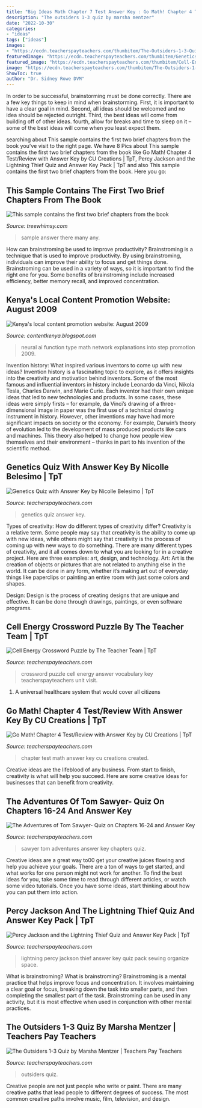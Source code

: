 ```yaml
---
title: "Big Ideas Math Chapter 7 Test Answer Key : Go Math! Chapter 4 Test/review With Answer Key By Cu Creations"
description: "The outsiders 1-3 quiz by marsha mentzer"
date: "2022-10-30"
categories:
- "ideas"
tags: ["ideas"]
images:
- "https://ecdn.teacherspayteachers.com/thumbitem/The-Outsiders-1-3-Quiz-1500875376/original-147120-1.jpg"
featuredImage: "https://ecdn.teacherspayteachers.com/thumbitem/Genetics-Quiz-with-Answer-Key-1500873682/original-99467-1.jpg"
featured_image: "https://ecdn.teacherspayteachers.com/thumbitem/Cell-Energy-Crossword-Puzzle-1500739473/original-637007-1.jpg"
image: "https://ecdn.teacherspayteachers.com/thumbitem/The-Outsiders-1-3-Quiz-1500875376/original-147120-1.jpg"
ShowToc: true
author: "Dr. Sidney Rowe DVM"
---
```



In order to be successful, brainstorming must be done correctly. There are a few key things to keep in mind when brainstorming. First, it is important to have a clear goal in mind. Second, all ideas should be welcomed and no idea should be rejected outright. Third, the best ideas will come from building off of other ideas. fourth, allow for breaks and time to sleep on it – some of the best ideas will come when you least expect them.

	

		
searching about This sample contains the first two brief chapters from the book you've visit to the right page. We have 8 Pics about This sample contains the first two brief chapters from the book like Go Math! Chapter 4 Test/Review with Answer Key by CU Creations | TpT, Percy Jackson and the Lightning Thief Quiz and Answer Key Pack | TpT and also This sample contains the first two brief chapters from the book. Here you go:
		
    
## This Sample Contains The First Two Brief Chapters From The Book

<img loading=lazy src="http://www.treewhimsy.com/TECPB/Sample_files/droppedImage_5.jpg" onerror="this.onerror=null;this.src='https://tse3.mm.bing.net/th?id=OIP.KwxgTe-nuTf1Kegu3aEDrgAAAA&amp;pid=15.1';" alt="This sample contains the first two brief chapters from the book">

_Source: treewhimsy.com_

>sample answer there many any. 

	

How can brainstroming be used to improve productivity?
Brainstroming is a technique that is used to improve productivity. By using brainstroming, individuals can improve their ability to focus and get things done. Brainstroming can be used in a variety of ways, so it is important to find the right one for you. Some benefits of brainstroming include increased efficiency, better memory recall, and improved concentration.

    
## Kenya&#039;s Local Content Promotion Website: August 2009

<img loading=lazy src="http://www.codeproject.com/KB/recipes/NeuralNetwork_1/Step.png" onerror="this.onerror=null;this.src='https://tse4.mm.bing.net/th?id=OIP.ME3I5rcqTQC6iIPK0n3wGQHaF2&amp;pid=15.1';" alt="Kenya&#039;s local content promotion website: August 2009">

_Source: contentkenya.blogspot.com_

>neural ai function type math network explanations into step promotion 2009. 

	

Invention history: What inspired various inventors to come up with new ideas?
Invention history is a fascinating topic to explore, as it offers insights into the creativity and motivation behind inventors. Some of the most famous and influential inventors in history include Leonardo da Vinci, Nikola Tesla, Charles Darwin, and Marie Curie. Each inventor had their own unique ideas that led to new technologies and products. In some cases, these ideas were simply firsts – for example, da Vinci’s drawing of a three-dimensional image in paper was the first use of a technical drawing instrument in history. However, other inventions may have had more significant impacts on society or the economy. For example, Darwin’s theory of evolution led to the development of mass produced products like cars and machines. This theory also helped to change how people view themselves and their environment – thanks in part to his invention of the scientific method.

    
## Genetics Quiz With Answer Key By Nicolle Belesimo | TpT

<img loading=lazy src="https://ecdn.teacherspayteachers.com/thumbitem/Genetics-Quiz-with-Answer-Key-1500873682/original-99467-1.jpg" onerror="this.onerror=null;this.src='https://tse3.mm.bing.net/th?id=OIP.D2paGYld0qmjWVYVR2LQTAAAAA&amp;pid=15.1';" alt="Genetics Quiz with Answer Key by Nicolle Belesimo | TpT">

_Source: teacherspayteachers.com_

>genetics quiz answer key. 

	

Types of creativity: How do different types of creativity differ?
Creativity is a relative term. Some people may say that creativity is the ability to come up with new ideas, while others might say that creativity is the process of coming up with new ways to do something. There are many different types of creativity, and it all comes down to what you are looking for in a creative project. Here are three examples: art, design, and technology.
Art: Art is the creation of objects or pictures that are not related to anything else in the world. It can be done in any form, whether it’s making art out of everyday things like paperclips or painting an entire room with just some colors and shapes.

Design: Design is the process of creating designs that are unique and effective. It can be done through drawings, paintings, or even software programs.

    
## Cell Energy Crossword Puzzle By The Teacher Team | TpT

<img loading=lazy src="https://ecdn.teacherspayteachers.com/thumbitem/Cell-Energy-Crossword-Puzzle-1500739473/original-637007-1.jpg" onerror="this.onerror=null;this.src='https://tse1.mm.bing.net/th?id=OIP.SVUoHiia7qssnqglxWOzuAHaJk&amp;pid=15.1';" alt="Cell Energy Crossword Puzzle by The Teacher Team | TpT">

_Source: teacherspayteachers.com_

>crossword puzzle cell energy answer vocabulary key teacherspayteachers unit visit. 

	

1. A universal healthcare system that would cover all citizens

    
## Go Math! Chapter 4 Test/Review With Answer Key By CU Creations | TpT

<img loading=lazy src="https://ecdn.teacherspayteachers.com/thumbitem/Go-Math-Chapter-4-Test-Review-with-Answer-Key-2801301-1500873523/original-2801301-4.jpg" onerror="this.onerror=null;this.src='https://tse4.mm.bing.net/th?id=OIP.AmUKdx35E0cXOqw6ulf5ZwAAAA&amp;pid=15.1';" alt="Go Math! Chapter 4 Test/Review with Answer Key by CU Creations | TpT">

_Source: teacherspayteachers.com_

>chapter test math answer key cu creations created. 

	

Creative ideas are the lifeblood of any business. From start to finish, creativity is what will help you succeed. Here are some creative ideas for businesses that can benefit from creativity.

    
## The Adventures Of Tom Sawyer- Quiz On Chapters 16-24 And Answer Key

<img loading=lazy src="https://ecdn.teacherspayteachers.com/thumbitem/The-Adventures-of-Tom-Sawyer-Quiz-on-Chapters-16-24-and-Answer-Key-1857523-1557345462/original-1857523-1.jpg" onerror="this.onerror=null;this.src='https://tse3.mm.bing.net/th?id=OIP.u8zyTCn0Ytvm0Z7SHg-WOAAAAA&amp;pid=15.1';" alt="The Adventures of Tom Sawyer- Quiz on Chapters 16-24 and Answer Key">

_Source: teacherspayteachers.com_

>sawyer tom adventures answer key chapters quiz. 

	

Creative ideas are a great way to00 get your creative juices flowing and help you achieve your goals. There are a ton of ways to get started, and what works for one person might not work for another. To find the best ideas for you, take some time to read through different articles, or watch some video tutorials. Once you have some ideas, start thinking about how you can put them into action.

    
## Percy Jackson And The Lightning Thief Quiz And Answer Key Pack | TpT

<img loading=lazy src="https://ecdn.teacherspayteachers.com/thumbitem/Percy-Jackson-and-the-Lightning-Thief-Quiz-and-Answer-Key-Pack-2451922-1500873441/original-2451922-1.jpg" onerror="this.onerror=null;this.src='https://tse4.mm.bing.net/th?id=OIP.owjvnvWAfSTDFp-oonZxlgAAAA&amp;pid=15.1';" alt="Percy Jackson and the Lightning Thief Quiz and Answer Key Pack | TpT">

_Source: teacherspayteachers.com_

>lightning percy jackson thief answer key quiz pack sewing organize space. 

	

What is brainstroming?
What is brainstroming? Brainstroming is a mental practice that helps improve focus and concentration. It involves maintaining a clear goal or focus, breaking down the task into smaller parts, and then completing the smallest part of the task. Brainstroming can be used in any activity, but it is most effective when used in conjunction with other mental practices.

    
## The Outsiders 1-3 Quiz By Marsha Mentzer | Teachers Pay Teachers

<img loading=lazy src="https://ecdn.teacherspayteachers.com/thumbitem/The-Outsiders-1-3-Quiz-1500875376/original-147120-1.jpg" onerror="this.onerror=null;this.src='https://tse1.mm.bing.net/th?id=OIP.LbDFhIEDDY5f9QDITcSbjgAAAA&amp;pid=15.1';" alt="The Outsiders 1-3 Quiz by Marsha Mentzer | Teachers Pay Teachers">

_Source: teacherspayteachers.com_

>outsiders quiz. 

	

Creative people are not just people who write or paint. There are many creative paths that lead people to different degrees of success. The most common creative paths involve music, film, television, and design.

